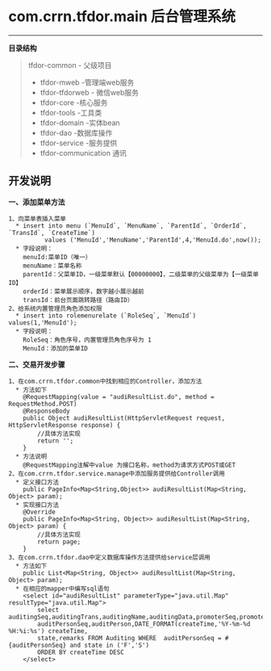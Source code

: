 
# com.crrn.tfdor.main 后台管理系统

****
**目录结构**
>tfdor-common - 父级项目
>
> * tfdor-mweb -管理端web服务
> * tfdor-tfdorweb - 微信web服务
> * tfdor-core -核心服务
> * tfdor-tools -工具类
> * tfdor-domain -实体bean
> * tfdor-dao -数据库操作
> * tfdor-service -服务提供
> * tfdor-communication 通讯




## 开发说明

**一、添加菜单方法**

```
1、向菜单表插入菜单
  * insert into menu (`MenuId`, `MenuName`, `ParentId`, `OrderId`, `TransId`, `CreateTime`) 
	      values ('MenuId','MenuName','ParentId',4,'MenuId.do',now());
  * 字段说明：
    menuId:菜单ID（唯一）
    menuName：菜单名称
    parentId：父菜单ID，一级菜单默认【00000000】，二级菜单的父级菜单为【一级菜单ID】
    orderId：菜单展示顺序，数字越小展示越前
    transId：前台页面跳转路径（路由ID）
2、给系统内置管理员角色添加权限
  * insert into rolemenurelate (`RoleSeq`, `MenuId`) values(1,'MenuId');
  * 字段说明：
    RoleSeq：角色序号，内置管理员角色序号为 1
    MenuId：添加的菜单ID
```

**二、交易开发步骤**

```
1、在com.crrn.tfdor.common中找到相应的Controller，添加方法
  * 方法如下
    @RequestMapping(value = "audiResultList.do", method = RequestMethod.POST)
    @ResponseBody
    public Object audiResultList(HttpServletRequest request, HttpServletResponse response) {
        //具体方法实现
        return '';
    }
  * 方法说明
    @RequestMapping注解中value 为接口名称，method为请求方式POST或GET
2、在com.crrn.tfdor.service.manage中添加服务提供给Controller调用
  * 定义接口方法
    public PageInfo<Map<String,Object>> audiResultList(Map<String, Object> param);
  * 实现接口方法
    @Override
    public PageInfo<Map<String, Object>> audiResultList(Map<String, Object> param) {
        //具体方法实现
        return page;
    }
3、在com.crrn.tfdor.dao中定义数据库操作方法提供给service层调用
  * 方法如下
    public List<Map<String, Object>> audiResultList(Map<String, Object> param);
  * 在相应的mapper中编写sql语句
    <select id="audiResultList" parameterType="java.util.Map" resultType="java.util.Map">
        select auditingSeq,auditingTrans,auditingName,auditingData,promoterSeq,promoter,
        auditPersonSeq,auditPerson,DATE_FORMAT(createTime,'%Y-%m-%d %H:%i:%s') createTime,
        state,remarks FROM Auditing WHERE  auditPersonSeq = #{auditPersonSeq} and state in ('F','S')
        ORDER BY createTime DESC
    </select>
```
